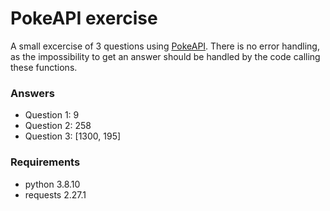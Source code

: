 # PokeAPI exercise

A small excercise of 3 questions using [PokeAPI](https://pokeapi.co).
There is no error handling, as the impossibility to get an answer should be handled by the code calling these functions.


### Answers

+ Question 1: 9
+ Question 2: 258
+ Question 3: [1300, 195]

### Requirements

+ python 3.8.10
+ requests 2.27.1